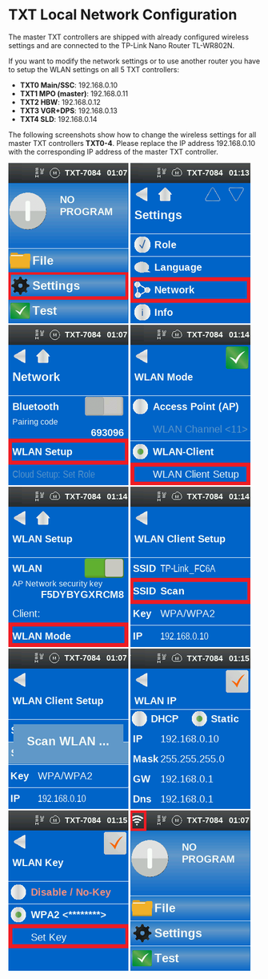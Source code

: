 # TXT Local Network Configuration
The master TXT controllers are shipped with already configured wireless settings and are connected to the TP-Link Nano Router TL-WR802N.

If you want to modify the network settings or to use another router you have to setup the WLAN settings on all 5 TXT controllers:
* **TXT0 Main/SSC**: 192.168.0.10
* **TXT1 MPO (master)**: 192.168.0.11
* **TXT2 HBW**: 192.168.0.12
* **TXT3 VGR+DPS**: 192.168.0.13
* **TXT4 SLD**: 192.168.0.14

The following screenshots show how to change the wireless settings for all master TXT controllers **TXT0-4**. Please replace the IP address 192.168.0.10 with the corresponding IP address of the master TXT controller.

![Conf TXT Settings](Conf_TXT_Settings.png) ![Conf TXT Network](Conf_TXT_Network.png) ![Conf TXT WLAN Setup](Conf_TXT_WLAN_Setup.png) ![Conf TXT WLAN](Conf_TXT_WLAN.png) ![Conf TXT WLAN Mode](Conf_TXT_WLAN_Mode.png) ![Conf TXT WLAN Client](Conf_TXT_WLAN_Client.png) ![Conf TXT WLAN Scan](Conf_TXT_WLAN_Scan.png) ![Conf TXT WLAN Static](Conf_TXT_WLAN_Static.png) ![Conf TXT WLAN Key](Conf_TXT_WLAN_Key.png) ![Conf TXT WLAN Symbol](Conf_TXT_WLAN_Symbol.png)

